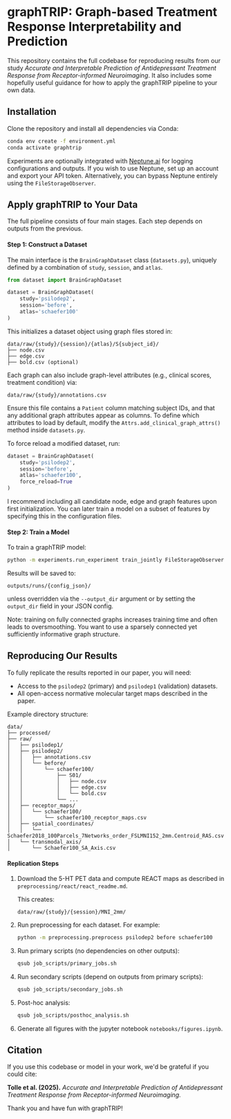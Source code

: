 # graphTRIP: Graph-based Treatment Response Interpretability and Prediction

This repository contains the full codebase for reproducing results from our study *Accurate and Interpretable Prediction of Antidepressant Treatment Response from Receptor-informed Neuroimaging*. It also includes some hopefully useful guidance for how to apply the graphTRIP pipeline to your own data.

## Installation

Clone the repository and install all dependencies via Conda:

```bash
conda env create -f environment.yml
conda activate graphtrip
```

Experiments are optionally integrated with [Neptune.ai](https://neptune.ai/) for logging configurations and outputs. If you wish to use Neptune, set up an account and export your API token. Alternatively, you can bypass Neptune entirely using the `FileStorageObserver`.

## Apply graphTRIP to Your Data

The full pipeline consists of four main stages. Each step depends on outputs from the previous.

#### Step 1: Construct a Dataset

The main interface is the `BrainGraphDataset` class (`datasets.py`), uniquely defined by a combination of `study`, `session`, and `atlas`.

```python
from dataset import BrainGraphDataset

dataset = BrainGraphDataset(
    study='psilodep2',
    session='before',
    atlas='schaefer100'
)
```

This initializes a dataset object using graph files stored in:

```
data/raw/{study}/{session}/{atlas}/S{subject_id}/
├── node.csv
├── edge.csv
├── bold.csv (optional)
```

Each graph can also include graph-level attributes (e.g., clinical scores, treatment condition) via:

```
data/raw/{study}/annotations.csv
```

Ensure this file contains a `Patient` column matching subject IDs, and that any additional graph attributes appear as columns. To define which attributes to load by default, modify the `Attrs.add_clinical_graph_attrs()` method inside `datasets.py`.

To force reload a modified dataset, run:

```python
dataset = BrainGraphDataset(
    study='psilodep2',
    session='before',
    atlas='schaefer100',
    force_reload=True
)
```

I recommend including all candidate node, edge and graph features upon first initialization. You can later train a model on a subset of features by specifying this in the configuration files.

#### Step 2: Train a Model

To train a graphTRIP model:

```bash
python -m experiments.run_experiment train_jointly FileStorageObserver --config_json=my_config.json
```

Results will be saved to:

```
outputs/runs/{config_json}/
```

unless overridden via the `--output_dir` argument or by setting the `output_dir` field in your JSON config.

Note: training on fully connected graphs increases training time and often leads to oversmoothing. You want to use a sparsely connected yet sufficiently informative graph structure.

## Reproducing Our Results

To fully replicate the results reported in our paper, you will need:

* Access to the `psilodep2` (primary) and `psilodep1` (validation) datasets.
* All open-access normative molecular target maps described in the paper.

Example directory structure:

```
data/
├── processed/
├── raw/
│   ├── psilodep1/
│   ├── psilodep2/
│   │   ├── annotations.csv
│   │   └── before/
│   │       └── schaefer100/
│   │           ├── S01/
│   │           │   ├── node.csv
│   │           │   ├── edge.csv
│   │           │   └── bold.csv
│   │           └── ...
│   ├── receptor_maps/
│   │   └── schaefer100/
│   │       └── schaefer100_receptor_maps.csv
│   ├── spatial_coordinates/
│   │   └── Schaefer2018_100Parcels_7Networks_order_FSLMNI152_2mm.Centroid_RAS.csv
│   └── transmodal_axis/
│       └── Schaefer100_SA_Axis.csv
```

#### Replication Steps

1. Download the 5-HT PET data and compute REACT maps as described in
   `preprocessing/react/react_readme.md`.

   This creates:

   ```
   data/raw/{study}/{session}/MNI_2mm/
   ```

2. Run preprocessing for each dataset. For example:

   ```bash
   python -m preprocessing.preprocess psilodep2 before schaefer100
   ```

3. Run primary scripts (no dependencies on other outputs):

   ```bash
   qsub job_scripts/primary_jobs.sh
   ```

4. Run secondary scripts (depend on outputs from primary scripts):

   ```bash
   qsub job_scripts/secondary_jobs.sh
   ```

5. Post-hoc analysis:

   ```bash
   qsub job_scripts/posthoc_analysis.sh
   ```

6. Generate all figures with the jupyter notebook `notebooks/figures.ipynb`.

## Citation

If you use this codebase or model in your work, we'd be grateful if you could cite:

**Tolle et al. (2025).**
*Accurate and Interpretable Prediction of Antidepressant Treatment Response from Receptor-informed Neuroimaging.*

Thank you and have fun with graphTRIP!
